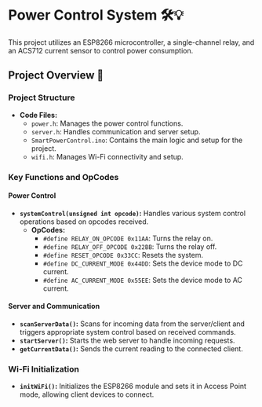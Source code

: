 # Power Control System 🛠️💡

This project utilizes an ESP8266 microcontroller, a single-channel relay, and an ACS712 current sensor to control power consumption.

## Project Overview 📝

### Project Structure
- **Code Files:**
  - `power.h`: Manages the power control functions.
  - `server.h`: Handles communication and server setup.
  - `SmartPowerControl.ino`: Contains the main logic and setup for the project.
  - `wifi.h`: Manages Wi-Fi connectivity and setup.

### Key Functions and OpCodes

#### Power Control
- **`systemControl(unsigned int opcode)`:** Handles various system control operations based on opcodes received.
  - **OpCodes:**
    - `#define RELAY_ON_OPCODE 0x11AA`: Turns the relay on.
    - `#define RELAY_OFF_OPCODE 0x22BB`: Turns the relay off.
    - `#define RESET_OPCODE 0x33CC`: Resets the system.
    - `#define DC_CURRENT_MODE 0x44DD`: Sets the device mode to DC current.
    - `#define AC_CURRENT_MODE 0x55EE`: Sets the device mode to AC current.

#### Server and Communication
- **`scanServerData()`:** Scans for incoming data from the server/client and triggers appropriate system control based on received commands.
- **`startServer()`:** Starts the web server to handle incoming requests.
- **`getCurrentData()`:** Sends the current reading to the connected client.

### Wi-Fi Initialization
- **`initWiFi()`:** Initializes the ESP8266 module and sets it in Access Point mode, allowing client devices to connect.

